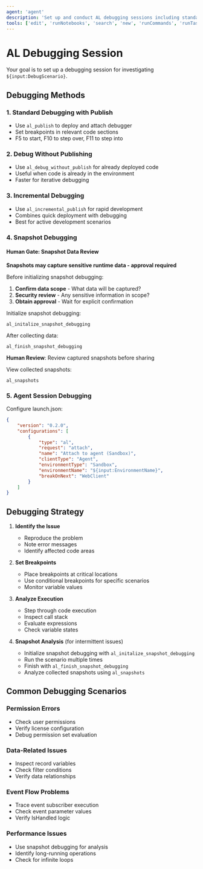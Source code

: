 ```yaml
---
agent: 'agent'
description: 'Set up and conduct AL debugging sessions including standard, snapshot, and agent debugging.'
tools: ['edit', 'runNotebooks', 'search', 'new', 'runCommands', 'runTasks', 'runSubagent', 'usages', 'vscodeAPI', 'problems', 'changes', 'testFailure', 'openSimpleBrowser', 'fetch', 'githubRepo', 'ms-dynamics-smb.al/al_initalize_snapshot_debugging', 'ms-dynamics-smb.al/al_finish_snapshot_debugging', 'ms-dynamics-smb.al/al_incremental_publish', 'ms-dynamics-smb.al/al_debug_without_publish', 'ms-dynamics-smb.al/al_publish', 'extensions', 'todos', 'runTests']
---
```


# AL Debugging Session

Your goal is to set up a debugging session for investigating `${input:DebugScenario}`.

## Debugging Methods

### 1. Standard Debugging with Publish
- Use `al_publish` to deploy and attach debugger
- Set breakpoints in relevant code sections
- F5 to start, F10 to step over, F11 to step into

### 2. Debug Without Publishing
- Use `al_debug_without_publish` for already deployed code
- Useful when code is already in the environment
- Faster for iterative debugging

### 3. Incremental Debugging
- Use `al_incremental_publish` for rapid development
- Combines quick deployment with debugging
- Best for active development scenarios

### 4. Snapshot Debugging

#### Human Gate: Snapshot Data Review
**Snapshots may capture sensitive runtime data - approval required**

Before initializing snapshot debugging:
1. **Confirm data scope** - What data will be captured?
2. **Security review** - Any sensitive information in scope?
3. **Obtain approval** - Wait for explicit confirmation

Initialize snapshot debugging:
```
al_initalize_snapshot_debugging
```

After collecting data:
```
al_finish_snapshot_debugging
```

**Human Review**: Review captured snapshots before sharing

View collected snapshots:
```
al_snapshots
```

### 5. Agent Session Debugging
Configure launch.json:
```json
{
    "version": "0.2.0",
    "configurations": [
        {
            "type": "al",
            "request": "attach",
            "name": "Attach to agent (Sandbox)",
            "clientType": "Agent",
            "environmentType": "Sandbox",
            "environmentName": "${input:EnvironmentName}",
            "breakOnNext": "WebClient"
        }
    ]
}
```

## Debugging Strategy

1. **Identify the Issue**
   - Reproduce the problem
   - Note error messages
   - Identify affected code areas

2. **Set Breakpoints**
   - Place breakpoints at critical locations
   - Use conditional breakpoints for specific scenarios
   - Monitor variable values

3. **Analyze Execution**
   - Step through code execution
   - Inspect call stack
   - Evaluate expressions
   - Check variable states

4. **Snapshot Analysis** (for intermittent issues)
   - Initialize snapshot debugging with `al_initalize_snapshot_debugging`
   - Run the scenario multiple times
   - Finish with `al_finish_snapshot_debugging`
   - Analyze collected snapshots using `al_snapshots`

## Common Debugging Scenarios

### Permission Errors
- Check user permissions
- Verify license configuration
- Debug permission set evaluation

### Data-Related Issues
- Inspect record variables
- Check filter conditions
- Verify data relationships

### Event Flow Problems
- Trace event subscriber execution
- Check event parameter values
- Verify IsHandled logic

### Performance Issues
- Use snapshot debugging for analysis
- Identify long-running operations
- Check for infinite loops